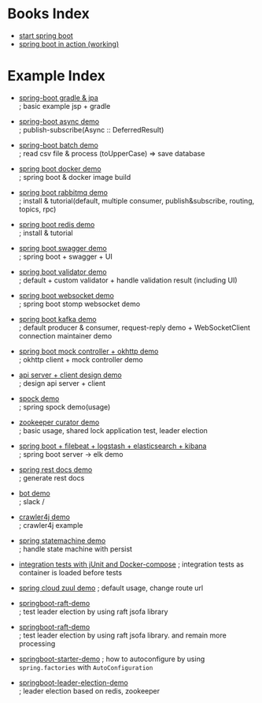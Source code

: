 # Books Index

- <a href="https://github.com/zacscoding/spring-boot-example/tree/master/book/start-spring-boot">start spring boot</a>
- <a href="https://github.com/zacscoding/spring-boot-example/tree/master/book/spring-boot-inaction">spring boot in action (working)</a>

# Example Index

- <a href="https://github.com/zacscoding/spring-boot-example/tree/master/spring-boot-gradle"> spring-boot gradle & jpa</a>  
; basic example jsp + gradle  

- <a href="https://github.com/zacscoding/spring-boot-example/tree/master/springboot-async-demo"> spring-boot async demo</a>    
; publish-subscribe(Async :: DeferredResult)  

- <a href="https://github.com/zacscoding/spring-boot-example/tree/master/springboot-batch-demo"> spring-boot batch demo</a>  
; read csv file & process (toUpperCase) => save database  

- <a href="https://github.com/zacscoding/spring-boot-example/tree/master/springboot-docker">spring boot docker demo</a>  
; spring boot & docker image build  

- <a href="https://github.com/zacscoding/spring-boot-example/tree/master/springboot-rabbitmq-demo">spring boot rabbitmq demo</a>  
; install & tutorial(default, multiple consumer, publish&subscribe, routing, topics, rpc)  

- <a href="https://github.com/zacscoding/spring-boot-example/tree/master/springboot-redis-demo">spring boot redis demo</a>  
; install & tutorial  

- <a href="https://github.com/zacscoding/spring-boot-example/tree/master/springboot-swagger-demo">spring boot swagger demo</a>  
; spring boot + swagger + UI  

- <a href="https://github.com/zacscoding/spring-boot-example/tree/master/springboot-validator-demo">spring boot validator demo</a>  
; default + custom validator + handle validation result (including UI)  

- <a href="https://github.com/zacscoding/spring-boot-example/tree/master/springboot-websocket-demo">spring boot websocket demo</a>  
; spring boot stomp websocket demo  

- <a href="https://github.com/zacscoding/spring-boot-example/tree/master/springboot-kafka-demo">spring boot kafka demo</a>  
; default producer & consumer, request-reply demo + WebSocketClient connection maintainer demo  

- <a href="https://github.com/zacscoding/spring-boot-example/tree/master/springboot-okhttp-demo">spring boot mock controller + okhttp demo</a>  
; okhttp client + mock controller demo  

- <a href="https://github.com/zacscoding/spring-boot-example/tree/master/springboot-api-design-demo">api server + client design demo </a>  
; design api server + client  

- <a href="https://github.com/zacscoding/spring-boot-example/tree/master/springboot-spock-demo">spock demo</a>  
; spring spock demo(usage)  

- <a href="springboot-curator-demo"> zookeeper curator demo </a>  
; basic usage, shared lock application test, leader election  

- <a href="springboot-elk-demo"> spring boot + filebeat + logstash + elasticsearch + kibana</a>  
; spring boot server -> elk demo  

- <a href="springboot-rest-docs-demo"> spring rest docs demo </a>  
; generate rest docs  

- <a href="springboot-bot-demo">bot demo</a>  
; slack /

- <a href="springboot-crawler4j-demo">crawler4j demo </a>  
; crawler4j example  

- <a href="springboot-statemachine-demo">spring statemachine demo </a>  
; handle state machine with persist  

- <a href="springboot-integration-tests-with-compose">integration tests with jUnit and Docker-compose</a>
; integration tests as container is loaded before tests

- <a href="springboot-zuul-demo">spring cloud zuul demo</a>
; default usage, change route url  

- <a href="springboot-raft-demo">springboot-raft-demo</a>  
; test leader election by using raft jsofa library  

- <a href="springboot-raft-demo">springboot-raft-demo</a>  
; test leader election by using raft jsofa library. and remain more processing  

- <a href="springboot-starter-demo">springboot-starter-demo</a>
; how to autoconfigure by using `spring.factories` with `AutoConfiguration`  

- <a href="springboot-leader-election-demo">springboot-leader-election-demo</a>  
; leader election based on redis, zookeeper  

